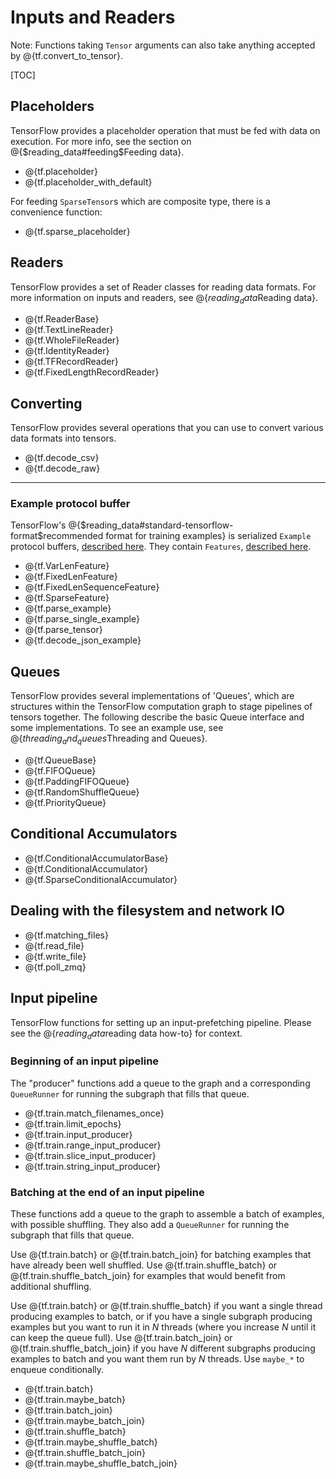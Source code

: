 # Inputs and Readers

Note: Functions taking `Tensor` arguments can also take anything accepted by
@{tf.convert_to_tensor}.

[TOC]

## Placeholders

TensorFlow provides a placeholder operation that must be fed with data
on execution.  For more info, see the section on @{$reading_data#feeding$Feeding data}.

*   @{tf.placeholder}
*   @{tf.placeholder_with_default}

For feeding `SparseTensor`s which are composite type,
there is a convenience function:

*   @{tf.sparse_placeholder}

## Readers

TensorFlow provides a set of Reader classes for reading data formats.
For more information on inputs and readers, see @{$reading_data$Reading data}.

*   @{tf.ReaderBase}
*   @{tf.TextLineReader}
*   @{tf.WholeFileReader}
*   @{tf.IdentityReader}
*   @{tf.TFRecordReader}
*   @{tf.FixedLengthRecordReader}

## Converting

TensorFlow provides several operations that you can use to convert various data
formats into tensors.

*   @{tf.decode_csv}
*   @{tf.decode_raw}

- - -

### Example protocol buffer

TensorFlow's @{$reading_data#standard-tensorflow-format$recommended format for training examples}
is serialized `Example` protocol buffers, [described
here](https://www.tensorflow.org/code/tensorflow/core/example/example.proto).
They contain `Features`, [described
here](https://www.tensorflow.org/code/tensorflow/core/example/feature.proto).

*   @{tf.VarLenFeature}
*   @{tf.FixedLenFeature}
*   @{tf.FixedLenSequenceFeature}
*   @{tf.SparseFeature}
*   @{tf.parse_example}
*   @{tf.parse_single_example}
*   @{tf.parse_tensor}
*   @{tf.decode_json_example}

## Queues

TensorFlow provides several implementations of 'Queues', which are
structures within the TensorFlow computation graph to stage pipelines
of tensors together. The following describe the basic Queue interface
and some implementations.  To see an example use, see @{$threading_and_queues$Threading and Queues}.

*   @{tf.QueueBase}
*   @{tf.FIFOQueue}
*   @{tf.PaddingFIFOQueue}
*   @{tf.RandomShuffleQueue}
*   @{tf.PriorityQueue}

## Conditional Accumulators

*   @{tf.ConditionalAccumulatorBase}
*   @{tf.ConditionalAccumulator}
*   @{tf.SparseConditionalAccumulator}

## Dealing with the filesystem and network IO

*   @{tf.matching_files}
*   @{tf.read_file}
*   @{tf.write_file}
*   @{tf.poll_zmq}

## Input pipeline

TensorFlow functions for setting up an input-prefetching pipeline.
Please see the @{$reading_data$reading data how-to}
for context.

### Beginning of an input pipeline

The "producer" functions add a queue to the graph and a corresponding
`QueueRunner` for running the subgraph that fills that queue.

*   @{tf.train.match_filenames_once}
*   @{tf.train.limit_epochs}
*   @{tf.train.input_producer}
*   @{tf.train.range_input_producer}
*   @{tf.train.slice_input_producer}
*   @{tf.train.string_input_producer}

### Batching at the end of an input pipeline

These functions add a queue to the graph to assemble a batch of
examples, with possible shuffling.  They also add a `QueueRunner` for
running the subgraph that fills that queue.

Use @{tf.train.batch} or @{tf.train.batch_join} for batching
examples that have already been well shuffled.  Use
@{tf.train.shuffle_batch} or
@{tf.train.shuffle_batch_join} for examples that would
benefit from additional shuffling.

Use @{tf.train.batch} or @{tf.train.shuffle_batch} if you want a
single thread producing examples to batch, or if you have a
single subgraph producing examples but you want to run it in *N* threads
(where you increase *N* until it can keep the queue full).  Use
@{tf.train.batch_join} or @{tf.train.shuffle_batch_join}
if you have *N* different subgraphs producing examples to batch and you
want them run by *N* threads. Use `maybe_*` to enqueue conditionally.

*   @{tf.train.batch}
*   @{tf.train.maybe_batch}
*   @{tf.train.batch_join}
*   @{tf.train.maybe_batch_join}
*   @{tf.train.shuffle_batch}
*   @{tf.train.maybe_shuffle_batch}
*   @{tf.train.shuffle_batch_join}
*   @{tf.train.maybe_shuffle_batch_join}
